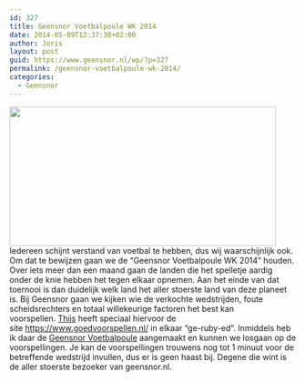 ```yaml
---
id: 327
title: Geensnor Voetbalpoule WK 2014
date: 2014-05-09T12:37:38+02:00
author: Joris
layout: post
guid: https://www.geensnor.nl/wp/?p=327
permalink: /geensnor-voetbalpoule-wk-2014/
categories:
  - Geensnor
---
```

<img class="alignleft" src="https://fbexternal-a.akamaihd.net/safe_image.php?d=AQCgS8XrpSedn1QG&w=470&h=246&url=http%3A%2F%2Fwww.goedvoorspellen.nl%2Fimages%2Fsite-preview.jpg" alt="" width="468" height="245" />Iedereen schijnt verstand van voetbal te hebben, dus wij waarschijnlijk ook. Om dat te bewijzen gaan we de &#8220;Geensnor Voetbalpoule WK 2014&#8221; houden. Over iets meer dan een maand gaan de landen die het spelletje aardig onder de knie hebben het tegen elkaar opnemen. Aan het einde van dat toernooi is dan duidelijk welk land het aller stoerste land van deze planeet is. Bij Geensnor gaan we kijken wie de verkochte wedstrijden, foute scheidsrechters en totaal willekeurige factoren het best kan voorspellen. [Thijs](https://twitter.com/thijskramer) heeft speciaal hiervoor de site <https://www.goedvoorspellen.nl/> in elkaar &#8220;ge-ruby-ed&#8221;. Inmiddels heb ik daar de [Geensnor Voetbalpoule](https://www.goedvoorspellen.nl/poules/2) aangemaakt en kunnen we losgaan op de voorspellingen. Je kan de voorspellingen trouwens nog tot 1 minuut voor de betreffende wedstrijd invullen, dus er is geen haast bij. Degene die wint is de aller stoerste bezoeker van geensnor.nl.